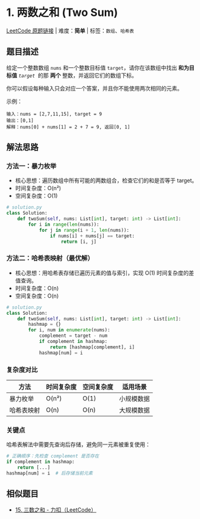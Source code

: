 # 1. 两数之和 (Two Sum)

[LeetCode 原题链接](https://leetcode.cn/problems/two-sum/) | 难度：**简单** | 标签：`数组`、`哈希表`

## 题目描述
给定一个整数数组 `nums` 和一个整数目标值 `target`，请你在该数组中找出 **和为目标值** _`target`_  的那 **两个** 整数，并返回它们的数组下标。

你可以假设每种输入只会对应一个答案，并且你不能使用两次相同的元素。

示例：
```plaintext
输入：nums = [2,7,11,15], target = 9
输出：[0,1]
解释：nums[0] + nums[1] = 2 + 7 = 9, 返回[0, 1]
```

## 解法思路
### 方法一：暴力枚举
- 核心思想：遍历数组中所有可能的两数组合，检查它们的和是否等于 target。
- 时间复杂度：O(n²)
- 空间复杂度：O(1)
``` python
# solution.py
class Solution:
    def twoSum(self, nums: List[int], target: int) -> List[int]:
        for i in range(len(nums)):
            for j in range(i + 1, len(nums)):
                if nums[i] + nums[j] == target:
                    return [i, j]
```

### 方法二：哈希表映射（最优解）
- 核心思想：用哈希表存储已遍历元素的值与索引，实现 O(1) 时间复杂度的差值查询。
- 时间复杂度：O(n)
- 空间复杂度：O(n)
```python
# solution.py
class Solution:
    def twoSum(self, nums: List[int], target: int) -> List[int]:
        hashmap = {}
        for i, num in enumerate(nums):
            complement = target - num
            if complement in hashmap:
                return [hashmap[complement], i]
            hashmap[num] = i
```

### 复杂度对比
| 方法 | 时间复杂度 | 空间复杂度 | 适用场景 |
| ----- | ----- | ----- | ----- |
| 暴力枚举 | O(n²) | O(1) | 小规模数据 |
| 哈希表映射 | O(n) | O(n) | 大规模数据 |

### 关键点
哈希表解法中需要先查询后存储，避免同一元素被重复使用：

```python
# 正确顺序：先检查 complement 是否存在
if complement in hashmap: 
    return [...]
hashmap[num] = i  # 后存储当前元素
```

## 相似题目
- [15. 三数之和 - 力扣（LeetCode）](https://leetcode.cn/problems/3sum/)